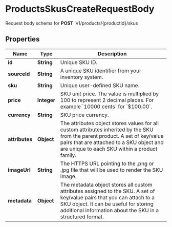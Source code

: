 

# ProductsSkusCreateRequestBody

Request body schema for **POST** `v1/products/{productId}/skus

## Properties

| Name | Type | Description |
|------------ | ------------- | ------------- |
|**id** | **String** | Unique SKU ID. |
|**sourceId** | **String** | A unique SKU identifier from your inventory system. |
|**sku** | **String** | Unique user-defined SKU name. |
|**price** | **Integer** | SKU unit price. The value is multiplied by 100 to represent 2 decimal places. For example &#x60;10000 cents&#x60; for &#x60;$100.00&#x60;. |
|**currency** | **String** | SKU price currency. |
|**attributes** | **Object** | The attributes object stores values for all custom attributes inherited by the SKU from the parent product. A set of key/value pairs that are attached to a SKU object and are unique to each SKU within a product family. |
|**imageUrl** | **String** | The HTTPS URL pointing to the .png or .jpg file that will be used to render the SKU image. |
|**metadata** | **Object** | The metadata object stores all custom attributes assigned to the SKU. A set of key/value pairs that you can attach to a SKU object. It can be useful for storing additional information about the SKU in a structured format. |




